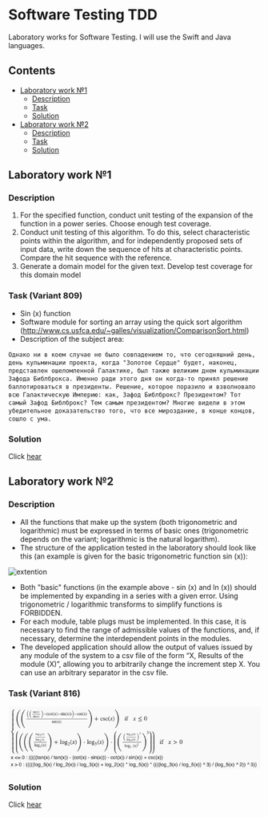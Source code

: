 # Software Testing TDD
Laboratory works for Software Testing. I will use the Swift and Java languages.

## Contents

- [Laboratory work №1](#laboratory-work-1)
  - [Description](#description-lab-1)
  - [Task](#task-lab-1)  
  - [Solution](#solution-lab-1)
- [Laboratory work №2](#laboratory-work-2)
  - [Description](#description-lab-2)
  - [Task](#task-lab-2)  
  - [Solution](#solution-lab-2)

<a name="laboratory-work-1"></a>
## Laboratory work №1 


<a name="description-lab-1"></a>
### Description 

1. For the specified function, conduct unit testing of the expansion of the function in a power series. Choose enough test coverage.
2. Conduct unit testing of this algorithm. To do this, select characteristic points within the algorithm, and for independently proposed sets of input data, write down the sequence of hits at characteristic points. Compare the hit sequence with the reference.
3. Generate a domain model for the given text. Develop test coverage for this domain model

<a name="task-lab-1"></a>
### Task (Variant 809)
- Sin (x) function
- Software module for sorting an array using the quick sort algorithm (<a name="http://www.cs.usfca.edu/~galles/visualization/ComparisonSort.html">http://www.cs.usfca.edu/~galles/visualization/ComparisonSort.html</a>)
- Description of the subject area: 
```
Однако ни в коем случае не было совпадением то, что сегодняшний день, день кульминации проекта, когда "Золотое Сердце" будет, наконец, представлен ошеломленной Галактике, был также великим днем кульминации Зафода Библброкса. Именно ради этого дня он когда-то принял решение баллотироваться в президенты. Решение, которое поразило и взволновало всю Галактическую Империю: как, Зафод Библброкс? Президентом? Тот самый Зафод Библброкс? Тем самым президентом? Многие видели в этом убедительное доказательство того, что все мироздание, в конце концов, сошло с ума.
```

<a name="solution-lab-1"></a>
### Solution

Click [hear](Test1)


<a name="laboratory-work-2"></a>
## Laboratory work №2 


<a name="description-lab-2"></a>
### Description 

- All the functions that make up the system (both trigonometric and logarithmic) must be expressed in terms of basic ones (trigonometric depends on the variant; logarithmic is the natural logarithm).
- The structure of the application tested in the laboratory should look like this (an example is given for the basic trigonometric function sin (x)):

![extention](https://se.ifmo.ru/documents/10180/262387/lab2.png/860963bf-d0e0-4d9c-bba0-2a151472ff57?t=1431462814367)

- Both "basic" functions (in the example above - sin (x) and ln (x)) should be implemented by expanding in a series with a given error. Using trigonometric / logarithmic transforms to simplify functions is FORBIDDEN.
- For each module, table plugs must be implemented. In this case, it is necessary to find the range of admissible values ​​of the functions, and, if necessary, determine the interdependent points in the modules.
- The developed application should allow the output of values ​​issued by any module of the system to a csv file of the form “X, Results of the module (X)”, allowing you to arbitrarily change the increment step X. You can use an arbitrary separator in the csv file.

<a name="task-lab-2"></a>
### Task (Variant 816)
![Task Image](https://github.com/Baranets/Software-Testing-TDD/blob/master/Test2/TaskImage.png?raw=true)

<a name="solution-lab-2"></a>
### Solution

Click [hear](Test2)
